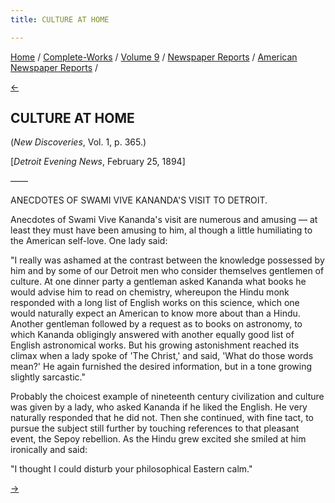 ```yaml
---
title: CULTURE AT HOME

---
```

<div>

[Home](../../../../index.htm) /
[Complete-Works](../../../complete_works.htm) / [Volume
9](../../volume_9_contents.htm) / [Newspaper
Reports](../newspaper_reports_contents.htm) / [American Newspaper
Reports](american_newspaper_contents.htm) /

[←](17_detroit_journal_feb_23_1894.htm)

## CULTURE AT HOME

(*New Discoveries*, Vol. 1, p. 365.)

\[*Detroit Evening News*, February 25, 1894\]

——

ANECDOTES OF SWAMI VIVE KANANDA'S VISIT TO DETROIT.

Anecdotes of Swami Vive Kananda's visit are numerous and amusing — at
least they must have been amusing to him, al though a little humiliating
to the American self-love. One lady said:

"I really was ashamed at the contrast between the knowledge possessed by
him and by some of our Detroit men who consider themselves gentlemen of
culture. At one dinner party a gentleman asked Kananda what books he
would advise him to read on chemistry, whereupon the Hindu monk
responded with a long list of English works on this science, which one
would naturally expect an American to know more about than a Hindu.
Another gentleman followed by a request as to books on astronomy, to
which Kananda obligingly answered with another equally good list of
English astronomical works. But his growing astonishment reached its
climax when a lady spoke of 'The Christ,' and said, 'What do those words
mean?' He again furnished the desired information, but in a tone growing
slightly sarcastic."

Probably the choicest example of nineteenth century civilization and
culture was given by a lady, who asked Kananda if he liked the English.
He very naturally responded that he did not. Then she continued, with
fine tact, to pursue the subject still further by touching references to
that pleasant event, the Sepoy rebellion. As the Hindu grew excited she
smiled at him ironically and said:

"I thought I could disturb your philosophical Eastern calm."

[→](19_detroit_tribune_mar_11_1894.htm)

</div>

